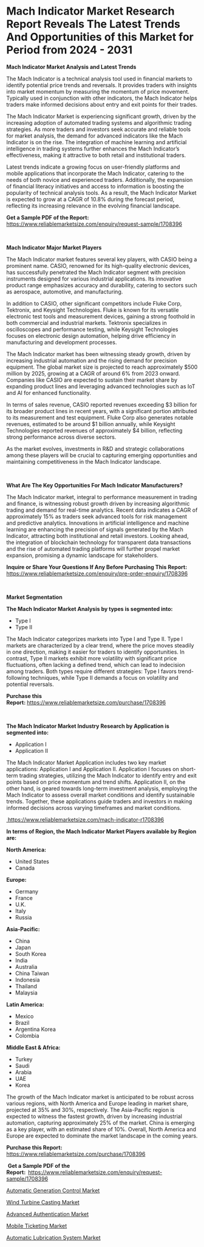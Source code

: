 <p><h1>Mach Indicator Market Research Report Reveals The Latest Trends And Opportunities of this Market for Period from 2024 - 2031</h1></p><p><strong>Mach Indicator Market Analysis and Latest Trends</strong></p>
<p><p>The Mach Indicator is a technical analysis tool used in financial markets to identify potential price trends and reversals. It provides traders with insights into market momentum by measuring the momentum of price movement. Typically used in conjunction with other indicators, the Mach Indicator helps traders make informed decisions about entry and exit points for their trades.</p><p>The Mach Indicator Market is experiencing significant growth, driven by the increasing adoption of automated trading systems and algorithmic trading strategies. As more traders and investors seek accurate and reliable tools for market analysis, the demand for advanced indicators like the Mach Indicator is on the rise. The integration of machine learning and artificial intelligence in trading systems further enhances the Mach Indicator’s effectiveness, making it attractive to both retail and institutional traders.</p><p>Latest trends indicate a growing focus on user-friendly platforms and mobile applications that incorporate the Mach Indicator, catering to the needs of both novice and experienced traders. Additionally, the expansion of financial literacy initiatives and access to information is boosting the popularity of technical analysis tools. As a result, the Mach Indicator Market is expected to grow at a CAGR of 10.8% during the forecast period, reflecting its increasing relevance in the evolving financial landscape.</p></p>
<p><strong>Get a Sample PDF of the Report:&nbsp;</strong> <a href="https://www.reliablemarketsize.com/enquiry/request-sample/1708396?utm_campaign=1694&utm_medium=2&utm_source=Github&utm_content=ia&utm_term=21102024&utm_id=mach-indicator">https://www.reliablemarketsize.com/enquiry/request-sample/1708396</a></p>
<p>&nbsp;</p>
<p><strong>Mach Indicator Major Market Players</strong></p>
<p><p>The Mach Indicator market features several key players, with CASIO being a prominent name. CASIO, renowned for its high-quality electronic devices, has successfully penetrated the Mach Indicator segment with precision instruments designed for various industrial applications. Its innovative product range emphasizes accuracy and durability, catering to sectors such as aerospace, automotive, and manufacturing.</p><p>In addition to CASIO, other significant competitors include Fluke Corp, Tektronix, and Keysight Technologies. Fluke is known for its versatile electronic test tools and measurement devices, gaining a strong foothold in both commercial and industrial markets. Tektronix specializes in oscilloscopes and performance testing, while Keysight Technologies focuses on electronic design automation, helping drive efficiency in manufacturing and development processes.</p><p>The Mach Indicator market has been witnessing steady growth, driven by increasing industrial automation and the rising demand for precision equipment. The global market size is projected to reach approximately $500 million by 2025, growing at a CAGR of around 6% from 2023 onward. Companies like CASIO are expected to sustain their market share by expanding product lines and leveraging advanced technologies such as IoT and AI for enhanced functionality.</p><p>In terms of sales revenue, CASIO reported revenues exceeding $3 billion for its broader product lines in recent years, with a significant portion attributed to its measurement and test equipment. Fluke Corp also generates notable revenues, estimated to be around $1 billion annually, while Keysight Technologies reported revenues of approximately $4 billion, reflecting strong performance across diverse sectors.</p><p>As the market evolves, investments in R&D and strategic collaborations among these players will be crucial to capturing emerging opportunities and maintaining competitiveness in the Mach Indicator landscape.</p></p>
<p>&nbsp;</p>
<p><strong>What Are The Key Opportunities For Mach Indicator Manufacturers?</strong></p>
<p><p>The Mach Indicator market, integral to performance measurement in trading and finance, is witnessing robust growth driven by increasing algorithmic trading and demand for real-time analytics. Recent data indicates a CAGR of approximately 15% as traders seek advanced tools for risk management and predictive analytics. Innovations in artificial intelligence and machine learning are enhancing the precision of signals generated by the Mach Indicator, attracting both institutional and retail investors. Looking ahead, the integration of blockchain technology for transparent data transactions and the rise of automated trading platforms will further propel market expansion, promising a dynamic landscape for stakeholders.</p></p>
<p><strong>Inquire or Share Your Questions If Any Before Purchasing This Report:</strong> <a href="https://www.reliablemarketsize.com/enquiry/pre-order-enquiry/1708396?utm_campaign=1694&utm_medium=2&utm_source=Github&utm_content=ia&utm_term=21102024&utm_id=mach-indicator">https://www.reliablemarketsize.com/enquiry/pre-order-enquiry/1708396</a></p>
<p>&nbsp;</p>
<p><strong>Market Segmentation</strong></p>
<p><strong>The Mach Indicator Market Analysis by types is segmented into:</strong></p>
<p><ul><li>Type I</li><li>Type II</li></ul></p>
<p><p>The Mach Indicator categorizes markets into Type I and Type II. Type I markets are characterized by a clear trend, where the price moves steadily in one direction, making it easier for traders to identify opportunities. In contrast, Type II markets exhibit more volatility with significant price fluctuations, often lacking a defined trend, which can lead to indecision among traders. Both types require different strategies: Type I favors trend-following techniques, while Type II demands a focus on volatility and potential reversals.</p></p>
<p><strong>Purchase this Report:&nbsp;</strong><a href="https://www.reliablemarketsize.com/purchase/1708396?utm_campaign=1694&utm_medium=2&utm_source=Github&utm_content=ia&utm_term=21102024&utm_id=mach-indicator">https://www.reliablemarketsize.com/purchase/1708396</a></p>
<p>&nbsp;</p>
<p><strong>The Mach Indicator Market Industry Research by Application is segmented into:</strong></p>
<p><ul><li>Application I</li><li>Application II</li></ul></p>
<p><p>The Mach Indicator Market Application includes two key market applications: Application I and Application II. Application I focuses on short-term trading strategies, utilizing the Mach Indicator to identify entry and exit points based on price momentum and trend shifts. Application II, on the other hand, is geared towards long-term investment analysis, employing the Mach Indicator to assess overall market conditions and identify sustainable trends. Together, these applications guide traders and investors in making informed decisions across varying timeframes and market conditions.</p></p>
<p><a href="https://www.reliablemarketsize.com/mach-indicator-r1708396?utm_campaign=1694&utm_medium=2&utm_source=Github&utm_content=ia&utm_term=21102024&utm_id=mach-indicator">&nbsp;https://www.reliablemarketsize.com/mach-indicator-r1708396</a></p>
<p><strong>In terms of Region, the Mach Indicator Market Players available by Region are:</strong></p>
<p>
    <p> <strong> North America: </strong>
        <ul>
            <li>United States</li>
            <li>Canada</li>
        </ul>
        </p> 
    <p> <strong> Europe: </strong>
        <ul>
            <li>Germany</li>
            <li>France</li>
            <li>U.K.</li>
            <li>Italy</li>
            <li>Russia</li>
        </ul>
        </p> 
    <p> <strong> Asia-Pacific: </strong>
        <ul>
            <li>China</li>
            <li>Japan</li>
            <li>South Korea</li>
            <li>India</li>
            <li>Australia</li>
            <li>China Taiwan</li>
            <li>Indonesia</li>
            <li>Thailand</li>
            <li>Malaysia</li>
        </ul>
        </p> 
    <p> <strong> Latin America: </strong>
        <ul>
            <li>Mexico</li>
            <li>Brazil</li>
            <li>Argentina Korea</li>
            <li>Colombia</li>
        </ul>
        </p> 
    <p> <strong> Middle East & Africa: </strong>
        <ul>
            <li>Turkey</li>
            <li>Saudi</li>
            <li>Arabia</li>
            <li>UAE</li>
            <li>Korea</li>
        </ul>
    </p>
    </p>
<p><p>The growth of the Mach Indicator market is anticipated to be robust across various regions, with North America and Europe leading in market share, projected at 35% and 30%, respectively. The Asia-Pacific region is expected to witness the fastest growth, driven by increasing industrial automation, capturing approximately 25% of the market. China is emerging as a key player, with an estimated share of 10%. Overall, North America and Europe are expected to dominate the market landscape in the coming years.</p></p>
<p><strong>Purchase this Report: </strong><a href="https://www.reliablemarketsize.com/purchase/1708396?utm_campaign=1694&utm_medium=2&utm_source=Github&utm_content=ia&utm_term=21102024&utm_id=mach-indicator">https://www.reliablemarketsize.com/purchase/1708396</a></p>
<p>&nbsp;<strong>Get a Sample PDF of the Report:&nbsp;&nbsp;</strong><a href="https://www.reliablemarketsize.com/enquiry/request-sample/1708396?utm_campaign=1694&utm_medium=2&utm_source=Github&utm_content=ia&utm_term=21102024&utm_id=mach-indicator">https://www.reliablemarketsize.com/enquiry/request-sample/1708396</a></p>
<p><strong></strong></p>
<p><p><a href="https://www.linkedin.com/pulse/automatic-generation-control-market-penetration-strategies-oz9vc?utm_campaign=1694&utm_medium=2&utm_source=Github&utm_content=ia&utm_term=21102024&utm_id=mach-indicator">Automatic Generation Control Market</a></p><p><a href="https://github.com/LilianFaulkner65/Market-Research-Report-List-1/blob/main/wind-turbine-casting-market.md?utm_campaign=1694&utm_medium=2&utm_source=Github&utm_content=ia&utm_term=21102024&utm_id=mach-indicator">Wind Turbine Casting Market</a></p><p><a href="https://www.linkedin.com/pulse/decoding-advanced-authentication-market-signals-growth-algorithms-ris3c?utm_campaign=1694&utm_medium=2&utm_source=Github&utm_content=ia&utm_term=21102024&utm_id=mach-indicator">Advanced Authentication Market</a></p><p><a href="https://www.linkedin.com/pulse/mobile-ticketing-market-size-share-growth-analysis-type-application-uh9vc?utm_campaign=1694&utm_medium=2&utm_source=Github&utm_content=ia&utm_term=21102024&utm_id=mach-indicator">Mobile Ticketing Market</a></p><p><a href="https://www.linkedin.com/pulse/automatic-lubrication-system-market-research-report-forecast-r214c?utm_campaign=1694&utm_medium=2&utm_source=Github&utm_content=ia&utm_term=21102024&utm_id=mach-indicator">Automatic Lubrication System Market</a></p></p>